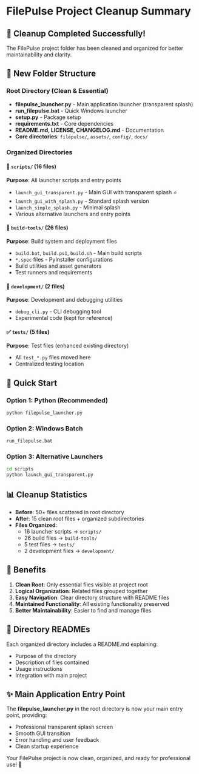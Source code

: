 # FilePulse Project Cleanup Summary

## 🎯 Cleanup Completed Successfully!

The FilePulse project folder has been cleaned and organized for better maintainability and clarity.

## 📁 New Folder Structure

### Root Directory (Clean & Essential)
- **filepulse_launcher.py** - Main application launcher (transparent splash)
- **run_filepulse.bat** - Quick Windows launcher
- **setup.py** - Package setup
- **requirements.txt** - Core dependencies
- **README.md, LICENSE, CHANGELOG.md** - Documentation
- **Core directories**: `filepulse/`, `assets/`, `config/`, `docs/`

### Organized Directories

#### 📂 `scripts/` (16 files)
**Purpose**: All launcher scripts and entry points
- `launch_gui_transparent.py` - Main GUI with transparent splash ⭐
- `launch_gui_with_splash.py` - Standard splash version
- `launch_simple_splash.py` - Minimal splash
- Various alternative launchers and entry points

#### 🔧 `build-tools/` (26 files)
**Purpose**: Build system and deployment files
- `build.bat`, `build.ps1`, `build.sh` - Main build scripts
- `*.spec` files - PyInstaller configurations
- Build utilities and asset generators
- Test runners and requirements

#### 🧪 `development/` (2 files)
**Purpose**: Development and debugging utilities
- `debug_cli.py` - CLI debugging tool
- Experimental code (kept for reference)

#### ✅ `tests/` (5 files)
**Purpose**: Test files (enhanced existing directory)
- All `test_*.py` files moved here
- Centralized testing location

## 🚀 Quick Start

### Option 1: Python (Recommended)
```bash
python filepulse_launcher.py
```

### Option 2: Windows Batch
```bash
run_filepulse.bat
```

### Option 3: Alternative Launchers
```bash
cd scripts
python launch_gui_transparent.py
```

## 📊 Cleanup Statistics

- **Before**: 50+ files scattered in root directory
- **After**: 15 clean root files + organized subdirectories
- **Files Organized**: 
  - 16 launcher scripts → `scripts/`
  - 26 build files → `build-tools/`
  - 5 test files → `tests/`
  - 2 development files → `development/`

## 🎨 Benefits

1. **Clean Root**: Only essential files visible at project root
2. **Logical Organization**: Related files grouped together
3. **Easy Navigation**: Clear directory structure with README files
4. **Maintained Functionality**: All existing functionality preserved
5. **Better Maintainability**: Easier to find and manage files

## 📝 Directory READMEs

Each organized directory includes a README.md explaining:
- Purpose of the directory
- Description of files contained
- Usage instructions
- Integration with main project

## ✨ Main Application Entry Point

The **filepulse_launcher.py** in the root directory is now your main entry point, providing:
- Professional transparent splash screen
- Smooth GUI transition
- Error handling and user feedback
- Clean startup experience

Your FilePulse project is now clean, organized, and ready for professional use! 🎉
